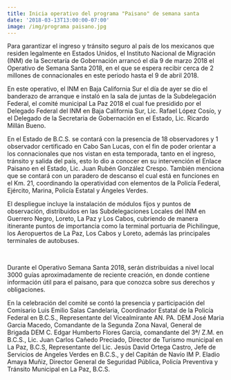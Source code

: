 ```yaml
---
title: Inicia operativo del programa "Paisano" de semana santa
date: '2018-03-13T13:00:00-07:00'
image: /img/programa paisano.jpg
---
```

Para garantizar el ingreso y tránsito seguro al país de los mexicanos que residen legalmente en Estados Unidos, el Instituto Nacional de Migración (INM) de la Secretaría de Gobernación arrancó el día 9 de marzo 2018 el Operativo de Semana Santa 2018, en el que se espera recibir cerca de 2 millones de connacionales en este periodo hasta el 9 de abril 2018.

En este operativo, el INM en Baja California Sur el día de ayer se dio el banderazo de arranque e instaló en la sala de juntas de la Subdelegación Federal, el comité municipal La Paz 2018 el cual fue presidido por el Delegado Federal del INM en Baja California Sur, Lic. Rafael López Cosío, y el Delegado de la Secretaria de Gobernación en el Estado, Lic. Ricardo Millán Bueno.

En el Estado de B.C.S. se contará con la presencia de 18 observadores y 1 observador certificado en Cabo San Lucas, con el fin de poder orientar a los connacionales que nos vistan en esta temporada, tanto en el ingreso, tránsito y salida del país, esto lo dio a conocer en su intervención el Enlace Paisano en el Estado, Lic. Juan Rubén González Crespo. También menciona que se contará con un paradero de descanso el cual está en funciones en el Km. 21, coordinando la operatividad con elementos de la Policía Federal, Ejército, Marina, Policía Estatal y Ángeles Verdes.

El despliegue incluye la instalación de módulos fijos y puntos de observación, distribuidos en las Subdelegaciones Locales del INM en Guerrero Negro, Loreto, La Paz y Los Cabos, cubriendo de manera itinerante puntos de importancia como la terminal portuaria de Pichilingue, los Aeropuertos de La Paz, Los Cabos y Loreto, además las principales terminales de autobuses.

 

Durante el Operativo Semana Santa 2018, serán distribuidas a nivel local 3000 guías aproximadamente de reciente creación, en donde contiene información útil para el paisano, para que conozca sobre sus derechos y obligaciones. 



En la celebración del comité se contó la presencia y participación del Comisario Luis Emilio Salas Candelaria, Coordinador Estatal de la Policía Federal en B.C.S., Representante del Vicealmirante AN. PA. DEM José Maria Garcia Macedo, Comandante de la Segunda Zona Naval, General de Brigada DEM C. Edgar Humberto Flores Garcia, comandante del 3ª/ Z.M. en B.C.S., Lic. Juan Carlos Cañedo Preciado, Director de Turismo municipal en La Paz, B.C.S, Representante del Lic. Jesús David Ortega Castro, Jefe de Servicios de Angeles Verdes en B.C.S., y del Capitán de Navío IM P. Eladio Amaya Muñiz, Director General de Seguridad Pública, Policía Preventiva y Tránsito Municipal en La Paz, B.C.S.
